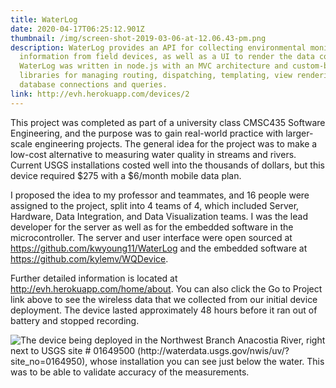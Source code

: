 ```yaml
---
title: WaterLog
date: 2020-04-17T06:25:12.901Z
thumbnail: /img/screen-shot-2019-03-06-at-12.06.43-pm.png
description: WaterLog provides an API for collecting environmental monitoring
  information from field devices, as well as a UI to render the data collected.
  WaterLog was written in node.js with an MVC architecture and custom-built
  libraries for managing routing, dispatching, templating, view rendering, and
  database connections and queries.
link: http://evh.herokuapp.com/devices/2
---
```

This project was completed as part of a university class CMSC435 Software Engineering, and the purpose was to gain real-world practice with larger-scale engineering projects. The general idea for the project was to make a low-cost alternative to measuring water quality in streams and rivers. Current USGS installations costed well into the thousands of dollars, but this device required $275 with a $6/month mobile data plan.

I proposed the idea to my professor and teammates, and 16 people were assigned to the project, split into 4 teams of 4, which included Server, Hardware, Data Integration, and Data Visualization teams. I was the lead developer for the server as well as for the embedded software in the microcontroller. The server and user interface were open sourced at <https://github.com/kwyoung11/WaterLog> and the embedded software at <https://github.com/kylemv/WQDevice>.

Further detailed information is located at <http://evh.herokuapp.com/home/about>. You can also click the Go to Project link above to see the wireless data that we collected from our initial device deployment. The device lasted approximately 48 hours before it ran out of battery and stopped recording.

![The device being deployed in the Northwest Branch Anacostia River, right next to USGS site # 01649500 (http://waterdata.usgs.gov/nwis/uv/?site_no=0164950), whose installation you can see just below the water. This was to be able to validate accuracy of the measurements.](/img/img_2127.jpg "The device being deployed in the Northwest Branch Anacostia River, right next to USGS site # 01649500 (http://waterdata.usgs.gov/nwis/uv/?site_no=0164950), whose installation you can see just below the water. This was to be able to validate accuracy of the measurements.")